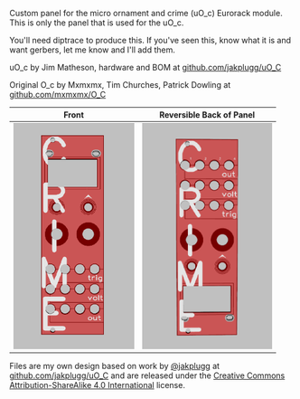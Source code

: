 Custom panel for the micro ornament and crime (uO_c) Eurorack module. This is only the panel that is used for the uO_c.

You'll need diptrace to produce this. If you've seen this, know what it is and want gerbers, let me know and I'll add them.

uO_c by Jim Matheson, hardware and BOM at <a href="https://github.com/jakplugg/uO_C">github.com/jakplugg/uO_C</a>

Original O_c by Mxmxmx, Tim Churches, Patrick Dowling at <a href="https://github.com/mxmxmx/oc">github.com/mxmxmx/O_C</a>

Front                      |  Reversible Back of Panel
:-------------------------:|:-------------------------:
<img src="img/panel.png" alt="drawing" height="400px"/> |  <img src="img/panel-reverse.png" alt="drawing" height="400px"/>

Files are my own design based on work by <a href="https://github.com/jakplugg/">@jakplugg</a> at <a href="https://github.com/jakplugg/uO_C">github.com/jakplugg/uO_C</a> and are released under the <a href="https://creativecommons.org/licenses/by-sa/4.0/">Creative Commons Attribution-ShareAlike 4.0 International</a> license.


